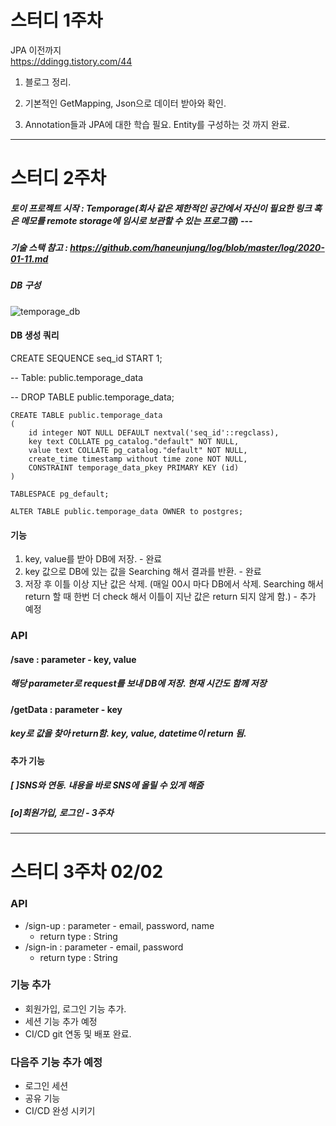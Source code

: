 # 스터디 1주차

JPA 이전까지  
https://ddingg.tistory.com/44  

1. 블로그 정리.

2. 기본적인 GetMapping, Json으로 데이터 받아와 확인.

3. Annotation들과 JPA에 대한 학습 필요. Entity를 구성하는 것 까지 완료.

---

# 스터디 2주차

##### 토이 프로젝트 시작 : Temporage(회사 같은 제한적인 공간에서 자신이 필요한 링크 혹은 메모를 remote storage에 임시로 보관할 수 있는 프로그램) ---
##### 기술 스택 참고 : https://github.com/haneunjung/log/blob/master/log/2020-01-11.md 
##### DB 구성  
![temporage_db](https://user-images.githubusercontent.com/29707967/72516191-9be4cd80-3894-11ea-8d1b-1f4ab56da826.png)

#### DB 생성 쿼리  
CREATE SEQUENCE seq_id START 1;

-- Table: public.temporage_data

-- DROP TABLE public.temporage_data;
```
CREATE TABLE public.temporage_data   
(
    id integer NOT NULL DEFAULT nextval('seq_id'::regclass),
    key text COLLATE pg_catalog."default" NOT NULL,
    value text COLLATE pg_catalog."default" NOT NULL,
    create_time timestamp without time zone NOT NULL,
    CONSTRAINT temporage_data_pkey PRIMARY KEY (id)
)

TABLESPACE pg_default;

ALTER TABLE public.temporage_data OWNER to postgres;

```

#### 기능
1. key, value를 받아 DB에 저장. - 완료
2. key 값으로 DB에 있는 값을 Searching 해서 결과를 반환. - 완료
3. 저장 후 이틀 이상 지난 값은 삭제. (매일 00시 마다 DB에서 삭제. Searching 해서 return 할 때 한번 더 check 해서 이틀이 지난 값은 return 되지 않게 함.) - 추가 예정

### API
#### /save : parameter - key, value
##### 해당 parameter로 request를 보내 DB에 저장. 현재 시간도 함께 저장
#### /getData : parameter - key
##### key로 값을 찾아 return함. key, value, datetime이 return 됨.

#### 추가 기능
##### [ ]SNS와 연동. 내용을 바로 SNS에 올릴 수 있게 해줌
##### [o]회원가입, 로그인 - 3주차  

---

# 스터디 3주차 02/02
### API
- /sign-up : parameter - email, password, name 
    - return type : String 
- /sign-in : parameter - email, password 
    - return type : String

### **기능 추가**
- 회원가입, 로그인 기능 추가. 
- 세션 기능 추가 예정 
- CI/CD git 연동 및 배포 완료. 

### **다음주 기능 추가 예정**
- 로그인 세션
- 공유 기능
- CI/CD 완성 시키기